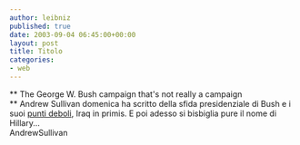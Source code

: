 ```yaml
---
author: leibniz
published: true
date: 2003-09-04 06:45:00+00:00
layout: post
title: Titolo
categories:
- web
---
```


 **   The George W. Bush campaign
that's not really a campaign   
** Andrew Sullivan domenica ha scritto della sfida presidenziale di Bush e i suoi  [ punti deboli](http://www.andrewsullivan.com/main_article.php?artnum=20030831), Iraq in primis. E poi adesso si bisbiglia pure il nome di Hillary...   
AndrewSullivan
